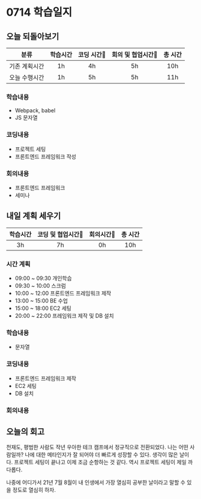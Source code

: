 # 0714 학습일지

## 오늘 되돌아보기
| 분류 | 학습시간 | 코딩 시간 | 회의 및 협업시간 | 총 시간 |
|:-------:|:------:|:------:|:-------------:|:-----:|
|기존 계획시간| 1h | 4h | 5h | 10h |
|오늘 수행시간| 1h | 5h | 5h | 11h |

### 학습내용
* Webpack, babel
* JS 문자열

### 코딩내용
* 프로젝트 세팅
* 프론트엔드 프레임워크 작성

### 회의내용
* 프론트엔드 프레임워크
* 세미나


## 내일 계획 세우기
| 학습시간 | 코딩 및 협업시간 | 회의시간 | 총 시간 |
|:------:|:------:|:-------------:|:-----:|
| 3h | 7h | 0h | 10h |

### 시간 계획

* 09:00 ~ 09:30 개인학습
* 09:30 ~ 10:00 스크럼
* 10:00 ~ 12:00 프론트엔드 프레임워크 제작
* 13:00 ~ 15:00 BE 수업
* 15:00 ~ 18:00 EC2 세팅
* 20:00 ~ 22:00 프레임워크 제작 및 DB 설치

### 학습내용
* 문자열

### 코딩내용
* 프론트엔드 프레임워크 제작
* EC2 세팅
* DB 설치

### 회의내용


## 오늘의 회고
천재도, 평범한 사람도 작년 우아한 테크 캠프에서 정규직으로 전환되었다. 나는 어떤 사람일까? 나에 대한 메타인지가 잘 되어야 더 빠르게 성장할 수 있다. 생각이 많은 날이다. 프로젝트 세팅이 끝나고 이제 조금 순항하는 것 같다. 역시 프로젝트 세팅이 제일 까다롭다.

나중에 어디가서 21년 7월 8월이 내 인생에서 가장 열심히 공부한 날이라고 말할 수 있을 정도로 열심히 하자.

